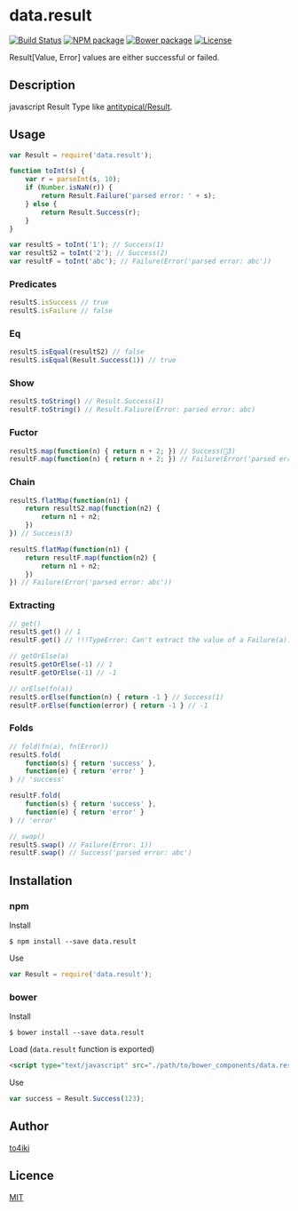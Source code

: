 data.result
===========

[![Build Status][travis-image]][travis-url]
[![NPM package][npm-image]][npm-url]
[![Bower package][bower-image]][bower-url]
[![License][license-image]][license-url]


Result[Value, Error] values are either successful or failed.

## Description
javascript Result Type like [antitypical/Result](https://github.com/antitypical/Result).

## Usage

```javascript
var Result = require('data.result');

function toInt(s) {
    var r = parseInt(s, 10);
    if (Number.isNaN(r)) {
        return Result.Failure('parsed error: ' + s);
    } else {
        return Result.Success(r);
    }
}

var resultS = toInt('1'); // Success(1)
var resultS2 = toInt('2'); // Success(2)
var resultF = toInt('abc'); // Failure(Error('parsed error: abc'))
```

### Predicates
```javascript
resultS.isSuccess // true
resultS.isFailure // false
```

### Eq
```javascript
resultS.isEqual(resultS2) // false
resultS.isEqual(Result.Success(1)) // true
```

### Show
```javascript
resultS.toString() // Result.Success(1)
resultF.toString() // Result.Faliure(Error: parsed error: abc)
```

### Fuctor
```javascript
resultS.map(function(n) { return n + 2; }) // Success(3)
resultF.map(function(n) { return n + 2; }) // Failure(Error('parsed error: abc'))
```

### Chain
```javascript
resultS.flatMap(function(n1) {
    return resultS2.map(function(n2) {
        return n1 + n2;
    })
}) // Success(3)

resultS.flatMap(function(n1) {
    return resultF.map(function(n2) {
        return n1 + n2;
    })
}) // Failure(Error('parsed error: abc'))
```

### Extracting
```javascript
// get()
resultS.get() // 1
resultF.get() // !!!TypeError: Can't extract the value of a Failure(a).!!!

// getOrElse(a)
resultS.getOrElse(-1) // 1
resultF.getOrElse(-1) // -1

// orElse(fn(a))
resultS.orElse(function(n) { return -1 } // Success(1)
resultF.orElse(function(error) { return -1 } // -1
```

### Folds
```javascript
// fold(fn(a), fn(Error))
resultS.fold(
    function(s) { return 'success' },
    function(e) { return 'error' }
) // 'success'

resultF.fold(
    function(s) { return 'success' },
    function(e) { return 'error' }
) // 'error'

// swap()
resultS.swap() // Failure(Error: 1))
resultF.swap() // Success('parsed error: abc')
```

## Installation
### npm
Install

```
$ npm install --save data.result
```

Use

```javascript
var Result = require('data.result');
```

### bower
Install

```
$ bower install --save data.result
```

Load (`data.result` function is exported)

```html
<script type="text/javascript" src="./path/to/bower_components/data.result/build/result.js"></script>
```

Use

```javascript
var success = Result.Success(123);
```

## Author

[to4iki](https://github.com/to4iki)

## Licence

[MIT](http://to4iki.mit-license.org/)

[travis-url]: http://travis-ci.org/to4iki/data.result
[travis-image]: https://secure.travis-ci.org/to4iki/data.result.svg?branch=master

[npm-url]: https://npmjs.org/package/data.result
[npm-image]: https://badge.fury.io/js/data.result.svg

[bower-url]: http://badge.fury.io/bo/data.result
[bower-image]: https://badge.fury.io/bo/data.result.svg

[license-url]: http://to4iki.mit-license.org/
[license-image]: http://img.shields.io/badge/license-MIT-brightgreen.svg
